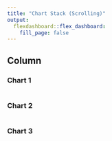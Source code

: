 ```yaml
---
title: "Chart Stack (Scrolling)"
output: 
  flexdashboard::flex_dashboard:
    fill_page: false
---
```

    
Column
-------------------------------------
    
### Chart 1
    
```{r}

```
    
### Chart 2

```{r}

```

### Chart 3

```{r}

```

